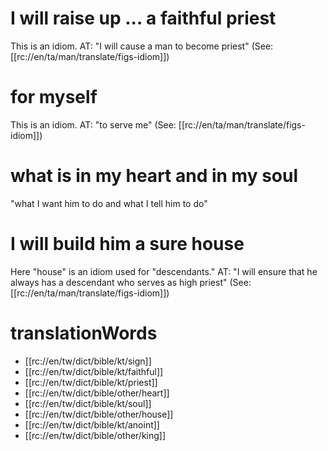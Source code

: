 # I will raise up ... a faithful priest

This is an idiom. AT: "I will cause a man to become priest" (See: [[rc://en/ta/man/translate/figs-idiom]])

# for myself

This is an idiom. AT: "to serve me" (See: [[rc://en/ta/man/translate/figs-idiom]])

# what is in my heart and in my soul

"what I want him to do and what I tell him to do"

# I will build him a sure house

Here "house" is an idiom used for "descendants." AT: "I will ensure that he always has a descendant who serves as high priest" (See: [[rc://en/ta/man/translate/figs-idiom]])

# translationWords

* [[rc://en/tw/dict/bible/kt/sign]]
* [[rc://en/tw/dict/bible/kt/faithful]]
* [[rc://en/tw/dict/bible/kt/priest]]
* [[rc://en/tw/dict/bible/other/heart]]
* [[rc://en/tw/dict/bible/kt/soul]]
* [[rc://en/tw/dict/bible/other/house]]
* [[rc://en/tw/dict/bible/kt/anoint]]
* [[rc://en/tw/dict/bible/other/king]]